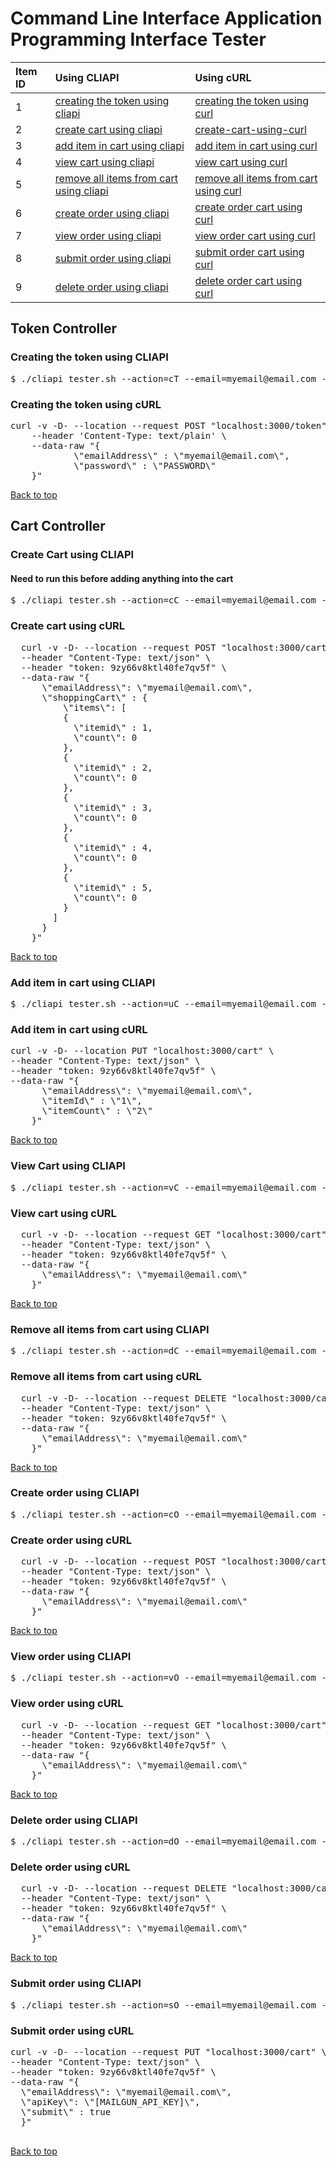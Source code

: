 # Command Line Interface Application Programming Interface Tester

| Item ID     | Using CLIAPI      | Using cURL     |
| :---------- | :-------------    | :------------- |
| 1       | [creating the token using cliapi](https://github.com/denezt/nodejs-exercises/blob/main/ex3/testing/README.md#creating-the-token-using-cliapi)  | [creating the token using curl](https://github.com/denezt/nodejs-exercises/blob/main/ex3/testing/README.md#creating-the-token-using-curl) |
| 2       | [create cart using cliapi](https://github.com/denezt/nodejs-exercises/blob/main/ex3/testing/README.md#create-cart-using-cliapi)  | [create-cart-using-curl](https://github.com/denezt/nodejs-exercises/blob/main/ex3/testing/README.md#create-cart-using-curl) |
| 3       | [add item in cart using cliapi](https://github.com/denezt/nodejs-exercises/blob/main/ex3/testing/README.md#add-item-in-cart-using-cliapi) | [add item in cart using curl](https://github.com/denezt/nodejs-exercises/blob/main/ex3/testing/README.md#add-item-in-cart-using-curl) |
| 4       | [view cart using cliapi](https://github.com/denezt/nodejs-exercises/blob/main/ex3/testing/README.md#view-cart-using-cliapi) | [view cart using curl](https://github.com/denezt/nodejs-exercises/blob/main/ex3/testing/README.md#view-cart-using-curl) |
| 5       | [remove all items from cart using cliapi](https://github.com/denezt/nodejs-exercises/blob/main/ex3/testing/README.md#remove-all-items-from-cart-using-cliapi) | [remove all items from cart using curl](https://github.com/denezt/nodejs-exercises/blob/main/ex3/testing/README.md#remove-all-items-from-cart-using-curl) |
| 6       | [create order using cliapi](https://github.com/denezt/nodejs-exercises/tree/main/ex3/testing#create-order-using-cliapi) | [create order cart using curl](https://github.com/denezt/nodejs-exercises/tree/main/ex3/testing#create-order-using-curl) |
| 7       | [view order using cliapi](https://github.com/denezt/nodejs-exercises/tree/main/ex3/testing#view-order-using-cliapi) | [view order cart using curl](https://github.com/denezt/nodejs-exercises/tree/main/ex3/testing#view-order-using-curl) |
| 8       | [submit order using cliapi](https://github.com/denezt/nodejs-exercises/tree/main/ex3/testing#view-order-using-cliapi) | [submit order cart using curl](https://github.com/denezt/nodejs-exercises/tree/main/ex3/testing#view-order-using-curl) |
| 9       | [delete order using cliapi](https://github.com/denezt/nodejs-exercises/tree/main/ex3/testing#delete-order-using-cliapi) | [delete order cart using curl](https://github.com/denezt/nodejs-exercises/tree/main/ex3/testing#delete-order-using-curl) |



<!-- Token Features -->
<h2>Token Controller</h2>
<!-- Token Features 1 -->
<h3>Creating the token using CLIAPI</h3>
<pre>
$ ./cliapi_tester.sh --action=cT --email=myemail@email.com --data=PASSWORD
</pre>
<h3>Creating the token using cURL</h3>
<pre>
curl -v -D- --location --request POST "localhost:3000/token" \
    --header 'Content-Type: text/plain' \
    --data-raw "{
            \"emailAddress\" : \"myemail@email.com\",
            \"password\" : \"PASSWORD\"
    }"
</pre>

[Back to top](https://github.com/denezt/nodejs-exercises/blob/main/ex3/testing/README.md#command-line-interface-application-programming-interface-tester)

<!-- Cart Features -->
<h2>Cart Controller</h2>
<!-- Cart Features 1 -->
<h3>Create Cart using CLIAPI</h3>
<h4>Need to run this before adding anything into the cart</h4>
<pre>
$ ./cliapi_tester.sh --action=cC --email=myemail@email.com --token=9zy66v8ktl40fe7qv5f
</pre>
<h3>Create cart using cURL</h3>
<pre>
  curl -v -D- --location --request POST "localhost:3000/cart" \
  --header "Content-Type: text/json" \
  --header "token: 9zy66v8ktl40fe7qv5f" \
  --data-raw "{
      \"emailAddress\": \"myemail@email.com\",
      \"shoppingCart\" : {
          \"items\": [
          {
            \"itemid\" : 1,
            \"count\": 0
          },
          {
            \"itemid\" : 2,
            \"count\": 0
          },
          {
            \"itemid\" : 3,
            \"count\": 0
          },
          {
            \"itemid\" : 4,
            \"count\": 0
          },
          {
            \"itemid\" : 5,
            \"count\": 0
          }
        ]
      }
    }"
</pre>

[Back to top](https://github.com/denezt/nodejs-exercises/blob/main/ex3/testing/README.md#command-line-interface-application-programming-interface-tester)

<!-- Cart Features 2 -->
<h3>Add item in cart using CLIAPI</h3>
<pre>
$ ./cliapi_tester.sh --action=uC --email=myemail@email.com --token=9zy66v8ktl40fe7qv5f
</pre>
<h3>Add item in cart using cURL</h3>
<pre>
curl -v -D- --location PUT "localhost:3000/cart" \
--header "Content-Type: text/json" \
--header "token: 9zy66v8ktl40fe7qv5f" \
--data-raw "{
      \"emailAddress\": \"myemail@email.com\",
      \"itemId\" : \"1\",
      \"itemCount\" : \"2\"
    }"
</pre>

[Back to top](https://github.com/denezt/nodejs-exercises/blob/main/ex3/testing/README.md#command-line-interface-application-programming-interface-tester)

<!-- Cart Features 3 -->
<h3>View Cart using CLIAPI</h3>
<pre>
$ ./cliapi_tester.sh --action=vC --email=myemail@email.com --token=9zy66v8ktl40fe7qv5f
</pre>

<h3>View cart using cURL</h3>
<pre>
  curl -v -D- --location --request GET "localhost:3000/cart" \
  --header "Content-Type: text/json" \
  --header "token: 9zy66v8ktl40fe7qv5f" \
  --data-raw "{
      \"emailAddress\": \"myemail@email.com\"
    }"
</pre>

[Back to top](https://github.com/denezt/nodejs-exercises/blob/main/ex3/testing/README.md#command-line-interface-application-programming-interface-tester)

<!-- Cart Features 4 -->
<h3>Remove all items from cart using CLIAPI</h3>
<pre>
$ ./cliapi_tester.sh --action=dC --email=myemail@email.com --token=9zy66v8ktl40fe7qv5f
</pre>

<h3>Remove all items from cart using cURL</h3>
<pre>
  curl -v -D- --location --request DELETE "localhost:3000/cart" \
  --header "Content-Type: text/json" \
  --header "token: 9zy66v8ktl40fe7qv5f" \
  --data-raw "{
      \"emailAddress\": \"myemail@email.com\"
    }"
</pre>

[Back to top](https://github.com/denezt/nodejs-exercises/blob/main/ex3/testing/README.md#command-line-interface-application-programming-interface-tester)


<!-- Order Features 1 -->
<h3>Create order using CLIAPI</h3>
<pre>
$ ./cliapi_tester.sh --action=cO --email=myemail@email.com --token=9zy66v8ktl40fe7qv5f
</pre>

<h3>Create order using cURL</h3>
<pre>
  curl -v -D- --location --request POST "localhost:3000/cart" \
  --header "Content-Type: text/json" \
  --header "token: 9zy66v8ktl40fe7qv5f" \
  --data-raw "{
      \"emailAddress\": \"myemail@email.com\"
    }"
</pre>

[Back to top](https://github.com/denezt/nodejs-exercises/blob/main/ex3/testing/README.md#command-line-interface-application-programming-interface-tester)


<!-- Order Features 2 -->
<h3>View order using CLIAPI</h3>
<pre>
$ ./cliapi_tester.sh --action=vO --email=myemail@email.com --token=9zy66v8ktl40fe7qv5f
</pre>

<h3>View order using cURL</h3>
<pre>
  curl -v -D- --location --request GET "localhost:3000/cart" \
  --header "Content-Type: text/json" \
  --header "token: 9zy66v8ktl40fe7qv5f" \
  --data-raw "{
      \"emailAddress\": \"myemail@email.com\"
    }"
</pre>

[Back to top](https://github.com/denezt/nodejs-exercises/blob/main/ex3/testing/README.md#command-line-interface-application-programming-interface-tester)


<!-- Order Features 3 -->
<h3>Delete order using CLIAPI</h3>
<pre>
$ ./cliapi_tester.sh --action=dO --email=myemail@email.com --token=9zy66v8ktl40fe7qv5f
</pre>

<h3>Delete order using cURL</h3>
<pre>
  curl -v -D- --location --request DELETE "localhost:3000/cart" \
  --header "Content-Type: text/json" \
  --header "token: 9zy66v8ktl40fe7qv5f" \
  --data-raw "{
      \"emailAddress\": \"myemail@email.com\"
    }"
</pre>

[Back to top](https://github.com/denezt/nodejs-exercises/blob/main/ex3/testing/README.md#command-line-interface-application-programming-interface-tester)


<!-- Order Features 4 -->
<h3>Submit order using CLIAPI</h3>
<pre>
$ ./cliapi_tester.sh --action=sO --email=myemail@email.com --token=9zy66v8ktl40fe7qv5f
</pre>

<h3>Submit order using cURL</h3>
<pre>
curl -v -D- --location --request PUT "localhost:3000/cart" \
--header "Content-Type: text/json" \
--header "token: 9zy66v8ktl40fe7qv5f" \
--data-raw "{
  \"emailAddress\": \"myemail@email.com\",
  \"apiKey\": \"[MAILGUN_API_KEY]\",
  \"submit\" : true
  }"
  </pre>

  [Back to top](https://github.com/denezt/nodejs-exercises/blob/main/ex3/testing/README.md#command-line-interface-application-programming-interface-tester)
